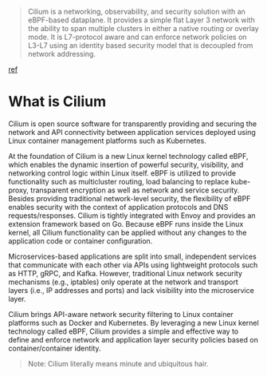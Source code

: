> Cilium is a networking, observability, and security solution with an eBPF-based dataplane. It provides a simple flat Layer 3 network with the ability to span multiple clusters in either a native routing or overlay mode. It is L7-protocol aware and can enforce network policies on L3-L7 using an identity based security model that is decoupled from network addressing.

[ref](https://github.com/cilium/cilium)

# What is Cilium

Cilium is open source software for transparently providing and securing the network and API connectivity between application services deployed using Linux container management platforms such as Kubernetes.

At the foundation of Cilium is a new Linux kernel technology called eBPF, which enables the dynamic insertion of powerful security, visibility, and networking control logic within Linux itself.
eBPF is utilized to provide functionality such as multicluster routing, load balancing to replace kube-proxy, transparent encryption as well as network and service security.
Besides providing traditional network-level security, the flexibility of eBPF enables security with the context of application protocols and DNS requests/responses.
Cilium is tightly integrated with Envoy and provides an extension framework based on Go.
Because eBPF runs inside the Linux kernel, all Cilium functionality can be applied without any changes to the application code or container configuration.

Microservices-based applications are split into small, independent services that communicate with each other via APIs using lightweight protocols such as HTTP, gRPC, and Kafka.
However, traditional Linux network security mechanisms (e.g., iptables) only operate at the network and transport layers (i.e., IP addresses and ports) and lack visibility into the microservice layer.

Cilium brings API-aware network security filtering to Linux container platforms such as Docker and Kubernetes.
By leveraging a new Linux kernel technology called eBPF, Cilium provides a simple and effective way to define and enforce network and application layer security policies based on container/container identity.

> Note: Cilium literally means minute and ubiquitous hair.